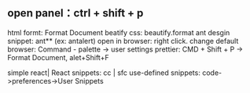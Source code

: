 ## open panel：ctrl + shift + p 
html formt: Format Document 
beatify css:  beautify.format
ant desgin snippet: ant** (ex: antalert)
open in browser: right click. change default browser: Command - palette -> user settings
prettier:  CMD + Shift + P -> Format Document, alet+Shift+F

simple react| React snippets: cc | sfc
use-defined snippets: code->preferences->User Snippets